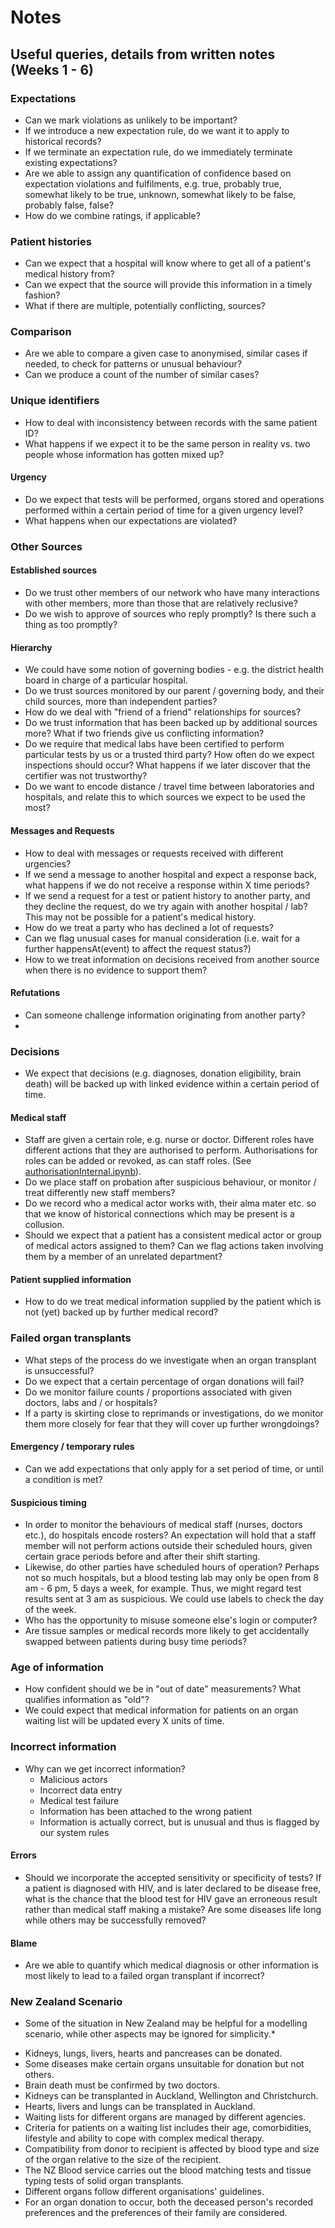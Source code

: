 # Notes

## Useful queries, details from written notes (Weeks 1 - 6)

### Expectations
- Can we mark violations as unlikely to be important?
- If we introduce a new expectation rule, do we want it to apply to historical records?
- If we terminate an expectation rule, do we immediately terminate existing expectations?
- Are we able to assign any quantification of confidence based on expectation violations and fulfilments, e.g. true, probably true, somewhat likely to be true, unknown, somewhat likely to be false, probably false, false?
- How do we combine ratings, if applicable?

### Patient histories
- Can we expect that a hospital will know where to get all of a patient's medical history from?
- Can we expect that the source will provide this information in a timely fashion?
- What if there are multiple, potentially conflicting, sources?

### Comparison
- Are we able to compare a given case to anonymised, similar cases if needed, to check for patterns or unusual behaviour?
- Can we produce a count of the number of similar cases?

### Unique identifiers
- How to deal with inconsistency between records with the same patient ID?
- What happens if we expect it to be the same person in reality vs. two people whose information has gotten mixed up?

#### Urgency
- Do we expect that tests will be performed, organs stored and operations performed within a certain period of time for a given urgency level?
- What happens when our expectations are violated?

### Other Sources

#### Established sources
- Do we trust other members of our network who have many interactions with other members, more than those that are relatively reclusive?
- Do we wish to approve of sources who reply promptly? Is there such a thing as too promptly?

#### Hierarchy
- We could have some notion of governing bodies - e.g. the district health board in charge of a particular hospital.
- Do we trust sources monitored by our parent / governing body, and their child sources, more than independent parties?
- How do we deal with "friend of a friend" relationships for sources?
- Do we trust information that has been backed up by additional sources more? What if two friends give us conflicting information?
- Do we require that medical labs have been certified to perform particular tests by us or a trusted third party? How often do we expect inspections should occur? What happens if we later discover that the certifier was not trustworthy?
- Do we want to encode distance / travel time between laboratories and hospitals, and relate this to which sources we expect to be used the most?

#### Messages and Requests
- How to deal with messages or requests received with different urgencies?
- If we send a message to another hospital and expect a response back, what happens if we do not receive a response within X time periods?
- If we send a request for a test or patient history to another party, and they decline the request, do we try again with another hospital / lab? This may not be possible for a patient's medical history.
- How do we treat a party who has declined a lot of requests?
- Can we flag unusual cases for manual consideration (i.e. wait for a further happensAt(event) to affect the request status?)
- How to we treat information on decisions received from another source when there is no evidence to support them?

#### Refutations
- Can someone challenge information originating from another party?
- 

### Decisions
- We expect that decisions (e.g. diagnoses, donation eligibility, brain death) will be backed up with linked evidence within a certain period of time. 

#### Medical staff
- Staff are given a certain role, e.g. nurse or doctor. Different roles have different actions that they are authorised to perform. Authorisations for roles can be added or revoked, as can staff roles. (See [authorisationInternal.ipynb](https://github.com/katetruman/Expectation_EC/blob/master/authorisationInternal.ipynb)).
- Do we place staff on probation after suspicious behaviour, or monitor / treat differently new staff members?
- Do we record who a medical actor works with, their alma mater etc. so that we know of historical connections which may be present is a collusion.
- Should we expect that a patient has a consistent medical actor or group of medical actors assigned to them? Can we flag actions taken involving them by a member of an unrelated department?

#### Patient supplied information
- How to do we treat medical information supplied by the patient which is not (yet) backed up by further medical record?

### Failed organ transplants
- What steps of the process do we investigate when an organ transplant is unsuccessful?
- Do we expect that a certain percentage of organ donations will fail?
- Do we monitor failure counts / proportions associated with given doctors, labs and / or hospitals?
- If a party is skirting close to reprimands or investigations, do we monitor them more closely for fear that they will cover up further wrongdoings?

#### Emergency / temporary rules
- Can we add expectations that only apply for a set period of time, or until a condition is met?

#### Suspicious timing
- In order to monitor the behaviours of medical staff (nurses, doctors etc.), do hospitals encode rosters? An expectation will hold that a staff member will not perform actions outside their scheduled hours, given certain grace periods before and after their shift starting.
- Likewise, do other parties have scheduled hours of operation? Perhaps not so much hospitals, but a blood testing lab may only be open from 8 am - 6 pm, 5 days a week, for example. Thus, we might regard test results sent at 3 am as suspicious. We could use labels to check the day of the week.
- Who has the opportunity to misuse someone else's login or computer?
- Are tissue samples or medical records more likely to get accidentally swapped between patients during busy time periods?

### Age of information
- How confident should we be in "out of date" measurements? What qualifies information as "old"?
- We could expect that medical information for patients on an organ waiting list will be updated every X units of time.

### Incorrect information
- Why can we get incorrect information?
  - Malicious actors
  - Incorrect data entry
  - Medical test failure
  - Information has been attached to the wrong patient
  - Information is actually correct, but is unusual and thus is flagged by our system rules

#### Errors
- Should we incorporate the accepted sensitivity or specificity of tests? If a patient is diagnosed with HIV, and is later declared to be disease free, what is the chance that the blood test for HIV gave an erroneous result rather than medical staff making a mistake? Are some diseases life long while others may be successfully removed?

#### Blame
- Are we able to quantify which medical diagnosis or other information is most likely to lead to a failed organ transplant if incorrect?


### New Zealand Scenario

* Some of the situation in New Zealand may be helpful for a modelling scenario, while other aspects may be ignored for simplicity.*

- Kidneys, lungs, livers, hearts and pancreases can be donated. 
- Some diseases make certain organs unsuitable for donation but not others.
- Brain death must be confirmed by two doctors.
- Kidneys can be transplanted in Auckland, Wellington and Christchurch.
- Hearts, livers and lungs can be transplated in Auckland.
- Waiting lists for different organs are managed by different agencies.
- Criteria for patients on a waiting list includes their age, comorbidities, lifestyle and ability to cope with complex medical therapy.
- Compatibility from donor to recipient is affected by blood type and size of the organ relative to the size of the recipient.
- The NZ Blood service carries out the blood matching tests and tissue typing tests of solid organ transplants.
- Different organs follow different organisations' guidelines.
- For an organ donation to occur, both the deceased person's recorded preferences and the preferences of their family are considered.
